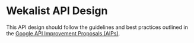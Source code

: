 # Wekalist API Design

This API design should follow the guidelines and best practices outlined in the [Google API Improvement Proposals (AIPs)](https://google.aip.dev/).

